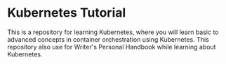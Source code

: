 # Kubernetes Tutorial

This is a repository for learning Kubernetes, where you will learn basic to advanced concepts in container orchestration using Kubernetes. This repository also use for Writer's Personal Handbook while learning about Kubernetes.

